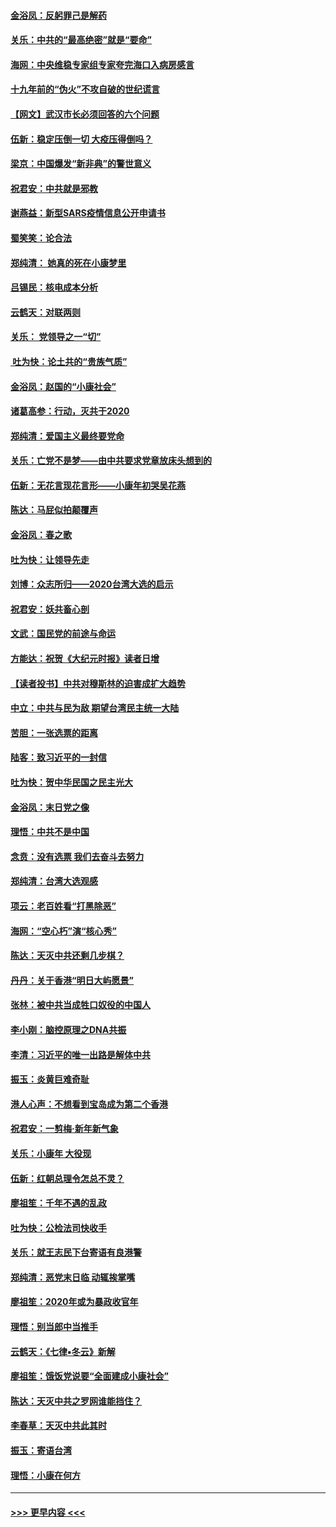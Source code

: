 #### [金浴凤：反躬罪己是解药](../pages/nsc993/n11820280.md?t=01251731) 
#### [关乐：中共的“最高绝密”就是“要命”](../pages/nsc993/n11816946.md?t=01251731) 
#### [海网：中央维稳专家组专家夸完海口入病房感言](../pages/nsc993/n11815138.md?t=01251731) 
#### [十九年前的“伪火”不攻自破的世纪谎言](../pages/nsc993/n11813238.md?t=01251731) 
#### [【网文】武汉市长必须回答的六个问题](../pages/nsc993/n11813848.md?t=01251731) 
#### [伍新：稳定压倒一切 大疫压得倒吗？](../pages/nsc993/n11812634.md?t=01251731) 
#### [梁京：中国爆发“新非典”的警世意义](../pages/nsc993/n11812554.md?t=01251731) 
#### [祝君安：中共就是邪教](../pages/nsc993/n11812431.md?t=01251731) 
#### [谢燕益：新型SARS疫情信息公开申请书](../pages/nsc993/n11808840.md?t=01251731) 
#### [蜀笑笑：论合法](../pages/nsc993/n11808064.md?t=01251731) 
#### [郑纯清： 她真的死在小康梦里](../pages/nsc993/n11806623.md?t=01251731) 
#### [吕锡民：核电成本分析](../pages/nsc993/n11806284.md?t=01251731) 
#### [云鹤天：对联两则](../pages/nsc993/n11805957.md?t=01251731) 
#### [关乐： 党领导之一“切”](../pages/nsc993/n11804505.md?t=01251731) 
#### [ 吐为快：论土共的“贵族气质”](../pages/nsc993/n11804490.md?t=01251731) 
#### [金浴凤：赵国的“小康社会”](../pages/nsc993/n11804452.md?t=01251731) 
#### [诸葛高参：行动，灭共于2020](../pages/nsc993/n11804120.md?t=01251731) 
#### [郑纯清：爱国主义最终要党命](../pages/nsc993/n11802197.md?t=01251731) 
#### [关乐：亡党不是梦——由中共要求党章放床头想到的](../pages/nsc993/n11802156.md?t=01251731) 
#### [伍新：无花言现花言形——小康年初哭吴花燕](../pages/nsc993/n11800044.md?t=01251731) 
#### [陈达：马屁似拍颠覆声](../pages/nsc993/n11800010.md?t=01251731) 
#### [金浴凤：春之歌](../pages/nsc993/n11797687.md?t=01251731) 
#### [吐为快：让领导先走](../pages/nsc993/n11797512.md?t=01251731) 
#### [刘博：众志所归——2020台湾大选的启示](../pages/nsc993/n11796878.md?t=01251731) 
#### [祝君安：妖共畜心剖](../pages/nsc993/n11794273.md?t=01251731) 
#### [文武：国民党的前途与命运](../pages/nsc993/n11794198.md?t=01251731) 
#### [方能达：祝贺《大纪元时报》读者日增](../pages/nsc993/n11793807.md?t=01251731) 
#### [【读者投书】中共对穆斯林的迫害成扩大趋势](../pages/nsc993/n11791371.md?t=01251731) 
#### [中立：中共与民为敌 期望台湾民主统一大陆](../pages/nsc993/n11790392.md?t=01251731) 
#### [苦胆：一张选票的距离](../pages/nsc993/n11788914.md?t=01251731) 
#### [陆客：致习近平的一封信](../pages/nsc993/n11788867.md?t=01251731) 
#### [吐为快：贺中华民国之民主光大](../pages/nsc993/n11788618.md?t=01251731) 
#### [金浴凤：末日党之像](../pages/nsc993/n11787475.md?t=01251731) 
#### [理悟：中共不是中国](../pages/nsc993/n11787463.md?t=01251731) 
#### [念贲：没有选票  我们去奋斗去努力](../pages/nsc993/n11787398.md?t=01251731) 
#### [郑纯清：台湾大选观感](../pages/nsc993/n11786210.md?t=01251731) 
#### [项云：老百姓看“打黑除恶”](../pages/nsc993/n11785398.md?t=01251731) 
#### [海网：“空心朽”演“核心秀”](../pages/nsc993/n11783874.md?t=01251731) 
#### [陈达：天灭中共还剩几步棋？](../pages/nsc993/n11783719.md?t=01251731) 
#### [丹丹：关于香港“明日大屿愿景”](../pages/nsc993/n11783273.md?t=01251731) 
#### [张林：被中共当成牲口奴役的中国人](../pages/nsc993/n11782397.md?t=01251731) 
#### [李小刚：脑控原理之DNA共振](../pages/nsc993/n11780962.md?t=01251731) 
#### [李清：习近平的唯一出路是解体中共](../pages/nsc993/n11780866.md?t=01251731) 
#### [振玉：炎黄巨难奇耻](../pages/nsc993/n11779632.md?t=01251731) 
#### [港人心声：不想看到宝岛成为第二个香港](../pages/nsc993/n11778817.md?t=01251731) 
#### [祝君安：一剪梅‧新年新气象](../pages/nsc993/n11776340.md?t=01251731) 
#### [关乐：小康年 大役现](../pages/nsc993/n11774213.md?t=01251731) 
#### [伍新：红朝总理令怎总不灵？](../pages/nsc993/n11770813.md?t=01251731) 
#### [廖祖笙：千年不遇的乱政](../pages/nsc993/n11770373.md?t=01251731) 
#### [吐为快：公检法司快收手](../pages/nsc993/n11770359.md?t=01251731) 
#### [关乐：就王志民下台寄语有良港警](../pages/nsc993/n11769903.md?t=01251731) 
#### [郑纯清：恶党末日临 动辄挨掌嘴](../pages/nsc993/n11769356.md?t=01251731) 
#### [廖祖笙：2020年或为暴政收官年](../pages/nsc993/n11768216.md?t=01251731) 
#### [理悟：别当郎中当推手](../pages/nsc993/n11768243.md?t=01251731) 
#### [云鹤天：《七律▪冬云》新解](../pages/nsc993/n11768204.md?t=01251731) 
#### [廖祖笙：饿饭党说要“全面建成小康社会”](../pages/nsc993/n11767482.md?t=01251731) 
#### [陈达：天灭中共之罗网谁能挡住？](../pages/nsc993/n11767465.md?t=01251731) 
#### [李春草：天灭中共此其时](../pages/nsc993/n11767452.md?t=01251731) 
#### [振玉：寄语台湾](../pages/nsc993/n11767432.md?t=01251731) 
#### [理悟：小康在何方](../pages/nsc993/n11767394.md?t=01251731) 

----
#### [ >>> 更早内容 <<< ](../indexes/nsc993-earlier.md)
